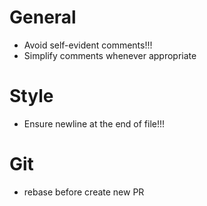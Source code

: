 # General
- Avoid self-evident comments!!!
- Simplify comments whenever appropriate

# Style
- Ensure newline at the end of file!!!

# Git
- rebase before create new PR
